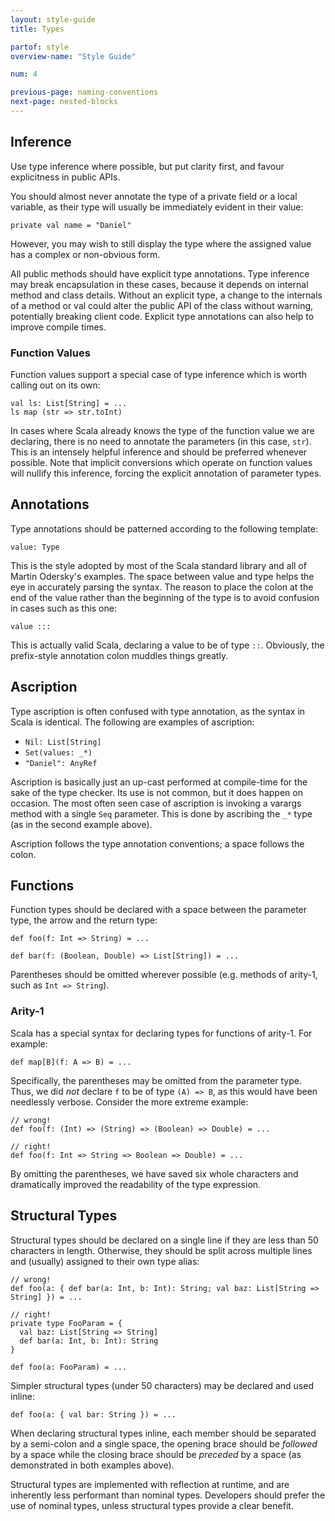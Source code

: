 ```yaml
---
layout: style-guide
title: Types

partof: style
overview-name: "Style Guide"

num: 4

previous-page: naming-conventions
next-page: nested-blocks
---
```


## Inference

Use type inference where possible, but put clarity first, and favour
explicitness in public APIs.

You should almost never annotate the type of a private field or a local
variable, as their type will usually be immediately evident in
their value:

    private val name = "Daniel"

However, you may wish to still display the type where the assigned value has a
complex or non-obvious form.

All public methods should have explicit type annotations.  Type inference may
break encapsulation in these cases, because it depends on internal method
and class details.  Without an explicit type, a change to the internals
of a method or val could alter the public API of the class without warning,
potentially breaking client code.  Explicit type annotations can also help
to improve compile times.

### Function Values

Function values support a special case of type inference which is worth
calling out on its own:

    val ls: List[String] = ...
    ls map (str => str.toInt)

In cases where Scala already knows the type of the function value we are
declaring, there is no need to annotate the parameters (in this case,
`str`). This is an intensely helpful inference and should be preferred
whenever possible. Note that implicit conversions which operate on
function values will nullify this inference, forcing the explicit
annotation of parameter types.

## Annotations

Type annotations should be patterned according to the following
template:

    value: Type

This is the style adopted by most of the Scala standard library and all
of Martin Odersky's examples. The space between value and type helps the
eye in accurately parsing the syntax. The reason to place the colon at
the end of the value rather than the beginning of the type is to avoid
confusion in cases such as this one:

    value :::

This is actually valid Scala, declaring a value to be of type `::`.
Obviously, the prefix-style annotation colon muddles things greatly.

## Ascription

Type ascription is often confused with type annotation, as the syntax in
Scala is identical. The following are examples of ascription:

-   `Nil: List[String]`
-   `Set(values: _*)`
-   `"Daniel": AnyRef`

Ascription is basically just an up-cast performed at compile-time for
the sake of the type checker. Its use is not common, but it does happen
on occasion. The most often seen case of ascription is invoking a
varargs method with a single `Seq` parameter. This is done by ascribing
the `_*` type (as in the second example above).

Ascription follows the type annotation conventions; a space follows the
colon.

## Functions

Function types should be declared with a space between the parameter
type, the arrow and the return type:

    def foo(f: Int => String) = ...

    def bar(f: (Boolean, Double) => List[String]) = ...

Parentheses should be omitted wherever possible (e.g. methods of
arity-1, such as `Int => String`).

### Arity-1

Scala has a special syntax for declaring types for functions of arity-1.
For example:

    def map[B](f: A => B) = ...

Specifically, the parentheses may be omitted from the parameter type.
Thus, we did *not* declare `f` to be of type `(A) => B`, as this would
have been needlessly verbose. Consider the more extreme example:

    // wrong!
    def foo(f: (Int) => (String) => (Boolean) => Double) = ...

    // right!
    def foo(f: Int => String => Boolean => Double) = ...

By omitting the parentheses, we have saved six whole characters and
dramatically improved the readability of the type expression.

## Structural Types

Structural types should be declared on a single line if they are less
than 50 characters in length. Otherwise, they should be split across
multiple lines and (usually) assigned to their own type alias:

    // wrong!
    def foo(a: { def bar(a: Int, b: Int): String; val baz: List[String => String] }) = ...

    // right!
    private type FooParam = {
      val baz: List[String => String]
      def bar(a: Int, b: Int): String
    }

    def foo(a: FooParam) = ...

Simpler structural types (under 50 characters) may be declared and used
inline:

    def foo(a: { val bar: String }) = ...

When declaring structural types inline, each member should be separated
by a semi-colon and a single space, the opening brace should be
*followed* by a space while the closing brace should be *preceded* by a
space (as demonstrated in both examples above).

Structural types are implemented with reflection at runtime, and are
inherently less performant than nominal types.  Developers should
prefer the use of nominal types, unless structural types provide a
clear benefit.
